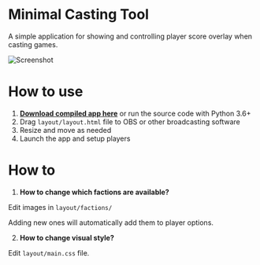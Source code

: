 # Minimal Casting Tool
 
A simple application for showing and controlling player score overlay when casting games.

![Screenshot](https://i.imgur.com/2DMNItO.jpg)

# How to use

1. [**Download compiled app here**](https://github.com/FluffyMaguro/mini-casting-tool/releases/download/1.0/Minimal.Casting.Tool.1.0.zip) or run the source code with Python 3.6+
2. Drag `layout/layout.html` file to OBS or other broadcasting software 
3. Resize and move as needed
4. Launch the app and setup players


# How to

1. **How to change which factions are available?**

Edit images in `layout/factions/`

Adding new ones will automatically add them to player options.


2. **How to change visual style?**

Edit `layout/main.css` file.